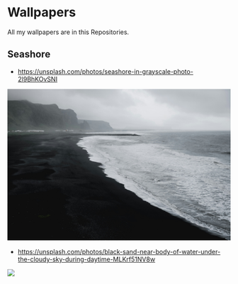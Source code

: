 # Wallpapers

All my wallpapers are in this Repositories. 

## Seashore

- https://unsplash.com/photos/seashore-in-grayscale-photo-2l9BhKOvSNI

![](./seashore/seashore-in-grayscale-photo.jpg)

- https://unsplash.com/photos/black-sand-near-body-of-water-under-the-cloudy-sky-during-daytime-MLKrf51NV8w

![](./seashore/black-sand-near-body-of-water-under-the-cloudy-sky-during-daytime.jpg)